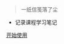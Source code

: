 <!-- _coverpage.md 封面 -->
<!-- ![logo](_media/logo2.png) -->


> 一纸信笺落了尘 

- 记录课程学习笔记

[开始使用](#欢迎使用)
